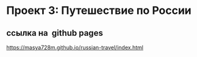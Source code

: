 # Проект 3: Путешествие по России

## ссылка на  github pages

https://masya728m.github.io/russian-travel/index.html
